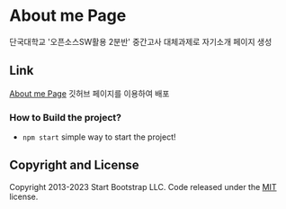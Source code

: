 # About me Page
단국대학교 '오픈소스SW활용 2분반' 중간고사 대체과제로 자기소개 페이지 생성

## Link
[About me Page](https://raeunlee.github.io/Opensource_mid/)
깃허브 페이지를 이용하여 배포

### How to Build the project?
* `npm start` simple way to start the project!

## Copyright and License

Copyright 2013-2023 Start Bootstrap LLC. Code released under the [MIT](https://github.com/StartBootstrap/startbootstrap-personal/blob/master/LICENSE) license.

